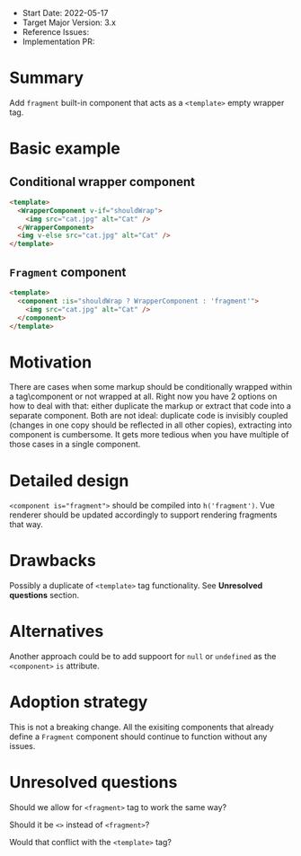- Start Date: 2022-05-17
- Target Major Version: 3.x
- Reference Issues:
- Implementation PR:

# Summary

Add `fragment` built-in component that acts as a `<template>` empty wrapper tag.

# Basic example

## Conditional wrapper component

```html
<template>
  <WrapperComponent v-if="shouldWrap">
    <img src="cat.jpg" alt="Cat" />
  </WrapperComponent>
  <img v-else src="cat.jpg" alt="Cat" />
</template>
```

## `Fragment` component

```html
<template>
  <component :is="shouldWrap ? WrapperComponent : 'fragment'">
    <img src="cat.jpg" alt="Cat" />
  </component>
</template>
```

# Motivation

There are cases when some markup should be conditionally wrapped within a tag\component or not wrapped at all. Right now you have 2 options on how to deal with that: either duplicate the markup or extract that code into a separate component. Both are not ideal: duplicate code is invisibly coupled (changes in one copy should be reflected in all other copies), extracting into component is cumbersome. It gets more tedious when you have multiple of those cases in a single component.

# Detailed design

`<component is="fragment">` should be compiled into `h('fragment')`. Vue renderer should be updated accordingly to support rendering fragments that way.

# Drawbacks

Possibly a duplicate of `<template>` tag functionality. See **Unresolved questions** section.

# Alternatives

Another approach could be to add suppoort for `null` or `undefined` as the `<component>` `is` attribute.

# Adoption strategy

This is not a breaking change. All the exisiting components that already define a `Fragment` component should continue to function without any issues.

# Unresolved questions

Should we allow for `<fragment>` tag to work the same way?

Should it be `<>` instead of `<fragment>`?

Would that conflict with the `<template>` tag?

